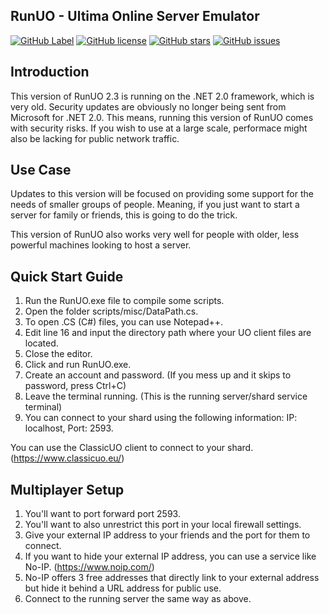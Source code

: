 ## RunUO - Ultima Online Server Emulator
[![GitHub Label](https://img.shields.io/badge/RunUO-2.3-blue)](https://img.shields.io/badge/RunUO-2.3-blue)
[![GitHub license](https://img.shields.io/github/license/bohicatv/RunUO-2.3?color=blue)](https://github.com/bohicatv/RunUO-2.3/blob/main/License)
[![GitHub stars](https://img.shields.io/github/stars/bohicatv/RunUO-2.3?logo=github&style=flat)](https://github.com/bohicatv/RunUO-2.3/stargazers)
[![GitHub issues](https://img.shields.io/github/issues/bohicatv/RunUO-2.3?logo=github)](https://github.com/bohicatv/RunUO-2.3/issues)

## Introduction

This version of RunUO 2.3 is running on the .NET 2.0 framework, which is very old.
Security updates are obviously no longer being sent from Microsoft for .NET 2.0.
This means, running this version of RunUO comes with security risks. 
If you wish to use at a large scale, performace might also be lacking for public network traffic.

## Use Case

Updates to this version will be focused on providing some support for the needs of smaller groups of people.
Meaning, if you just want to start a server for family or friends, this is going to do the trick.

This version of RunUO also works very well for people with older, less powerful machines looking to host a server.

## Quick Start Guide

1. Run the RunUO.exe file to compile some scripts.
2. Open the folder scripts/misc/DataPath.cs.
3. To open .CS (C#) files, you can use Notepad++.
4. Edit line 16 and input the directory path where your UO client files are located.
5. Close the editor.
6. Click and run RunUO.exe.
7. Create an account and password. (If you mess up and it skips to password, press Ctrl+C)
8. Leave the terminal running. (This is the running server/shard service terminal)
9. You can connect to your shard using the following information: IP: localhost, Port: 2593.

You can use the ClassicUO client to connect to your shard. (https://www.classicuo.eu/)

## Multiplayer Setup

1. You'll want to port forward port 2593.
2. You'll want to also unrestrict this port in your local firewall settings.
3. Give your external IP address to your friends and the port for them to connect.
4. If you want to hide your external IP address, you can use a service like No-IP. (https://www.noip.com/)
5. No-IP offers 3 free addresses that directly link to your external address but hide it behind a URL address for public use.
6. Connect to the running server the same way as above.

